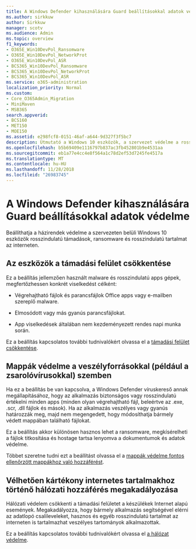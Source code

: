 ```yaml
---
title: A Windows Defender kihasználására Guard beállításokkal adatok védelme
ms.author: sirkkuw
author: Sirkkuw
manager: scotv
ms.audience: Admin
ms.topic: overview
f1_keywords:
- O365E_Win10DevPol_Ransomware
- O365E_Win10DevPol_NetworkProt
- O365E_Win10DevPol_ASR
- BCS365_Win10DevPol_Ransomware
- BCS365_Win10DevPol_NetworkProt
- BCS365_Win10DevPol_ASR
ms.service: o365-administration
localization_priority: Normal
ms.custom:
- Core_O365Admin_Migration
- MiniMaven
- MSB365
search.appverid:
- BCS160
- MET150
- MOE150
ms.assetid: e298fcf8-0151-46af-a644-9d327f3f5bc7
description: Útmutató a Windows 10 eszközök, a szervezet védelme a rosszindulatú támadások, ransomware és rosszindulatú tartalmat az interneten.
ms.openlocfilehash: b5b69409e1116797b837ac3fb452801b9e4531aa
ms.sourcegitcommit: eb1a77e4cc4e8f564a1c78d2ef53d7245fe4517a
ms.translationtype: MT
ms.contentlocale: hu-HU
ms.lasthandoff: 11/28/2018
ms.locfileid: "26983745"
---
```

# <a name="protect-your-data-with-windows-defender-exploit-guard-settings"></a>A Windows Defender kihasználására Guard beállításokkal adatok védelme

Beállíthatja a házirendek védelme a szervezeten belüli Windows 10 eszközök rosszindulatú támadások, ransomware és rosszindulatú tartalmat az interneten.
  
## <a name="reduce-the-attack-surface-of-devices"></a>Az eszközök a támadási felület csökkentése

Ez a beállítás jellemzően használt malware és rosszindulatú apps gépek, megfertőzhessen konkrét viselkedést célként:
  
- Végrehajtható fájlok és parancsfájlok Office apps vagy e-mailben szereplő malware.
    
- Elmosódott vagy más gyanús parancsfájlokat.
    
- App viselkedések általában nem kezdeményezett rendes napi munka során.
    
Ez a beállítás kapcsolatos további tudnivalókért olvassa el a [támadási felület csökkentése](https://go.microsoft.com/fwlink/?linkid=870417).
  
## <a name="protect-folders-from-threats-such-as-ransomware"></a>Mappák védelme a veszélyforrásokkal (például a zsarolóvírusokkal) szemben

Ha ez a beállítás be van kapcsolva, a Windows Defender víruskereső annak megállapításához, hogy az alkalmazás biztonságos vagy rosszindulatú értékelni minden apps (minden olyan végrehajtható fájl, beleértve az .exe, .scr, .dll fájlok és mások). Ha az alkalmazás veszélyes vagy gyanús határozzák meg, majd nem megengedett, hogy módosíthatja bármely védett mappában található fájlokat.
  
Ez a beállítás akkor különösen hasznos lehet a ransomware, megkísérelheti a fájlok titkosítása és hostage tartsa lenyomva a dokumentumok és adatok védelme.
  
Többet szeretne tudni ezt a beállítást olvassa el a [mappák védelme fontos ellenőrzött mappákhoz való hozzáférést](https://go.microsoft.com/fwlink/?linkid=870418).
  
## <a name="prevent-network-access-to-potentially-malicious-content-on-the-internet"></a>Vélhetően kártékony internetes tartalmakhoz történő hálózati hozzáférés megakadályozása

Hálózati védelem csökkenti a támadási felületet a készülékek Internet alapú események. Megakadályozza, hogy bármely alkalmazás segítségével elérni az adatlopó csalileveleket, hasznos és egyéb rosszindulatú tartalmat az interneten is tartalmazhat veszélyes tartományok alkalmazottak.
  
Ez a beállítás kapcsolatos további tudnivalókért olvassa el [a hálózat védelme](https://go.microsoft.com/fwlink/?linkid=870419).
  

